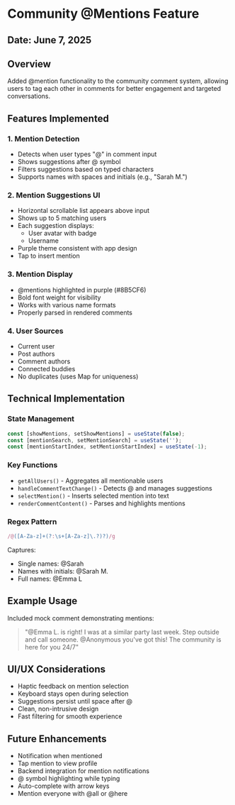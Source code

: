 # Community @Mentions Feature

## Date: June 7, 2025

## Overview
Added @mention functionality to the community comment system, allowing users to tag each other in comments for better engagement and targeted conversations.

## Features Implemented

### 1. Mention Detection
- Detects when user types "@" in comment input
- Shows suggestions after @ symbol
- Filters suggestions based on typed characters
- Supports names with spaces and initials (e.g., "Sarah M.")

### 2. Mention Suggestions UI
- Horizontal scrollable list appears above input
- Shows up to 5 matching users
- Each suggestion displays:
  - User avatar with badge
  - Username
- Purple theme consistent with app design
- Tap to insert mention

### 3. Mention Display
- @mentions highlighted in purple (#8B5CF6)
- Bold font weight for visibility
- Works with various name formats
- Properly parsed in rendered comments

### 4. User Sources
- Current user
- Post authors
- Comment authors  
- Connected buddies
- No duplicates (uses Map for uniqueness)

## Technical Implementation

### State Management
```typescript
const [showMentions, setShowMentions] = useState(false);
const [mentionSearch, setMentionSearch] = useState('');
const [mentionStartIndex, setMentionStartIndex] = useState(-1);
```

### Key Functions
- `getAllUsers()` - Aggregates all mentionable users
- `handleCommentTextChange()` - Detects @ and manages suggestions
- `selectMention()` - Inserts selected mention into text
- `renderCommentContent()` - Parses and highlights mentions

### Regex Pattern
```typescript
/@([A-Za-z]+(?:\s+[A-Za-z]\.?)?)/g
```
Captures:
- Single names: @Sarah
- Names with initials: @Sarah M.
- Full names: @Emma L

## Example Usage
Included mock comment demonstrating mentions:
> "@Emma L. is right! I was at a similar party last week. Step outside and call someone. @Anonymous you've got this! The community is here for you 24/7"

## UI/UX Considerations
- Haptic feedback on mention selection
- Keyboard stays open during selection
- Suggestions persist until space after @
- Clean, non-intrusive design
- Fast filtering for smooth experience

## Future Enhancements
- Notification when mentioned
- Tap mention to view profile
- Backend integration for mention notifications
- @ symbol highlighting while typing
- Auto-complete with arrow keys
- Mention everyone with @all or @here 